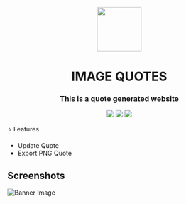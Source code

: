<p align="center">
  <img src="https://user-images.githubusercontent.com/34748469/133837934-3584c5a0-e650-46c1-a0c7-7125d30fd145.png" height="100" width="100" />
</p>
<h1 align="center">IMAGE QUOTES</h1>

<h3 align="center">This is a quote generated website</h3>

 <p align="center">
  <img src="https://img.shields.io/badge/-Next.js-000000?style=flat-square&logo=next.js" />
  <img src="https://img.shields.io/badge/-TailwindCSS-38B2AC?style=flat-square&logo=tailwind-css&logoColor=white" />
  <img src="https://img.shields.io/badge/-JavaScript-F7DF1E?style=flat-square&logo=javascript&logoColor=black" />
 </p>
 

 ⭐ Features
- Update Quote
- Export PNG Quote

 ## Screenshots

![Banner Image](https://i.ibb.co/rfbw2h2/IMAGE-QUOTES.png)
